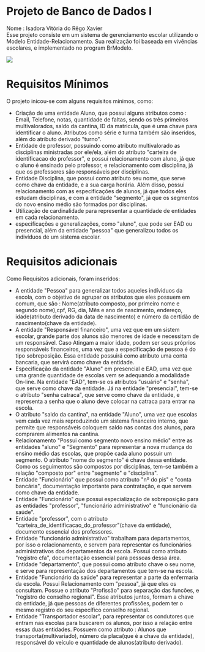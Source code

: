 # Projeto de Banco de Dados I
Nome : Isadora Vitória do Rêgo Xavier <br/> 
Esse projeto consiste em um sistema de gerenciamento escolar utilizando o Modelo Entidade-Relacionamento. Sua realização foi baseada em vivências escolares, e implementado no program BrModelo. 

<img src="https://github.com/isadoravrx/banco_de_dados_1/blob/main/img_proj1.png">

# Requisitos Mínimos
O projeto inicou-se com alguns requisitos mínimos, como:

- Criação de uma entidade Aluno, que possui alguns atributos como : Email, Telefone, notas, quantidade de faltas, sendo os três primeiros multivalorados, saldo da cantina, ID da matricula, que é uma chave para identificar o aluno. Atributos como série e turma também são inseridos, além do atributo derivado "turno".
- Entidade de professor, possuindo como atributo multivalorado as disciplinas ministradas por ele/ela, além do atributo "carteira de identificacao do professor", e possui relacionamento com aluno, já que o aluno é ensinado pelo professor, e relacionamento com disciplina, já que os professores são responsáveis por disciplinas.
- Entidade Disciplina, que possui como atributo seu nome, que serve como chave da entidade, e a sua carga horária. Além disso, possui relacionamento com as especificações de alunos, já que todos eles estudam disciplinas, e com a entidade "segmento", já que os segmentos do novo ensino médio são formados por disciplinas.
- Utilização de cardinalidade para representar a quantidade de entidades em cada relacionamento.
- especificações e generalizações, como "aluno", que pode ser EAD ou presencial, além da entidade "pessoa" que generalizou todos os indivíduos de um sistema escolar.

# Requisitos adicionais
Como Requisitos adicionais, foram inseridos: 

- A entidade "Pessoa" para generalizar todos aqueles indíviduos da escola, com o objetivo de agrupar os atributos que eles possuem em comum, que são : Nome(atributo composto, por primeiro nome e segundo nome),cpf, RG, dia, Mês e ano de nascimento, endereço, idade(atributo derivado da data de nascimento) e número da certidão de nascimento(chave da entidade).
- A entidade "Responsável financeiro", uma vez que em um sistem escolar, grande parte dos alunos são menores de idade e necessitam de um responsável. Caso Atingam a maior idade, podem ser seus próprios responsáveis financeiros, uma vez que a especificação de pessoa é do tipo sobreposição. Essa entidade possuirá como atributo uma conta bancaria, que servirá como chave da entidade. 
- Especificação da entidade "Aluno" em presencial e EAD, uma vez que uma grande quantidade de escolas vem se adequando a modalidade On-line. Na entidade "EAD", tem-se os atributos "usuário" e "senha", que serve como chave da entidade. Já na entidade "presencial", tem-se o atributo "senha catraca", que serve como chave da entidade, e representa a senha que o aluno deve colocar na catraca para entrar na escola.
- O atributo "saldo da cantina", na entidade "Aluno", uma vez que escolas vem cada vez mais reproduzindo um sistema financeiro interno, que permite que responsáveis coloquem saldo nas contas dos alunos, para comprarem alimentos na cantina.
- Relacionamento "Possui como segmento novo ensino médio" entre as entidades "aluno" e "Segmento" para representar a nova mudança do ensino médio das escolas, que propõe cada aluno possuir um segmento. O atributo "nome do segmento" é chave dessa entidade. Como os seguimentos são compostos por disciplinas, tem-se também a relação "composto por" entre "segmento" e "disciplina".
- Entidade "Funcionário" que possui como atributo "nº do pis" e "conta bancária", documentação importante para contratação, e que servem como chave da entidade.
- Entidade "Funcionário" que possui especialização de sobreposição para as entidades "professor", "funcionário administrativo" e "funcionário da saúde".
- Entidade "professor", com o atributo "carteira_de_identificacao_do_professor"(chave da entidade), documento essencial dos professores.
- Entidade "funcionário administrativo" trabalham para departamentos, por isso o relacionamento, e servem para representar os funcionários administrativos dos departamentos da escola. Possui como atributo "registro cfa", documentação essencial para pessoas dessa área.
- Entidade "departamento", que possui como atributo chave o seu nome, e serve para representação dos departamentos que tem-se na escola.
- Entidade "Funcionário da saúde" para representar a parte da enfermaria da escola. Possui Relacionamento com "pessoa", já que eles os consultam. Possue o atributo "Profissão" para separação das funcões, e "registro do conselho regional". Esse atributos juntos, formam a chave da entidade, já que pessoas de diferentes profissões, podem ter o mesmo registro do seu específico conselho regional.
- Entidade "Transportador escolar", para representar os condutores que entram nas escolas para buscarem os alunos, por isso a relação entre essas duas entidades. Possuem como atributo : Alunos que transporta(multivariado), número da placa(que é a chave da entidade), responsável do veículo e quantidade de alunos(atributo derivado).
